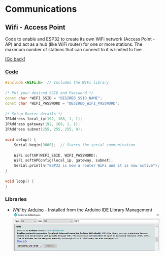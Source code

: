 # Communications
## Wifi - Access Point
Code to enable and ESP32 to create its own WiFi network (Access Point - AP) and act as a hub (like WiFi router) for one or more stations. The maximum number of stations that can connect to it is limited to five.

[[Go back]](/communications)
	
### [Code](access_point.ino)
```cpp
#include <WiFi.h>  // Includes the WiFi library

/* Put your desired SSID and Password */
const char *WIFI_SSID = "DESIRED_SSID_NAME";
const char *WIFI_PASSWORD = "DESIRED_WIFI_PASSWORD";

/* Setup Router details */
IPAddress local_ip(192, 168, 1, 1);
IPAddress gateway(192, 168, 1, 1);
IPAddress subnet(255, 255, 255, 0);

void setup() {
	Serial.begin(9600);  // Starts the serial communication

	WiFi.softAP(WIFI_SSID, WIFI_PASSWORD);
	WiFi.softAPConfig(local_ip, gateway, subnet);
	Serial.println("ESP32 is now a router WiFi and it is now active");
}

void loop() {
}
```

### Libraries
* _Wifi_ by [Arduino](https://www.arduino.cc/en/Reference/WiFi) - Installed from the Arduino IDE Library Management
![WiFi_library](../docs/WiFi_library.png)
